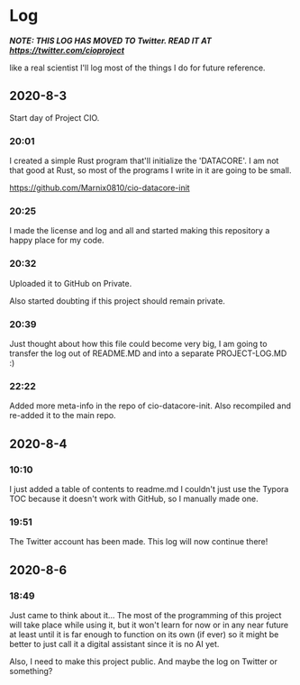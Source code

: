 # Log
**_NOTE: THIS LOG HAS MOVED TO Twitter. READ IT AT <https://twitter.com/cioproject>_**

like a real scientist I'll log most of the things I do for future reference. 

## 2020-8-3

Start day of Project CIO.

### 20:01

I created a simple Rust program that'll initialize the 'DATACORE'. I am not that good at Rust, so most of the programs I write in it are going to be small.

https://github.com/Marnix0810/cio-datacore-init

### 20:25

I made the license and log and all and started making this repository a happy place for my code.

### 20:32

Uploaded it to GitHub on Private.

Also started doubting  if this project should remain private.

### 20:39

Just thought about how this file could become very big, I am going to transfer the log out of README.MD and into a separate PROJECT-LOG.MD :)

### 22:22

Added more meta-info in the repo of cio-datacore-init. Also recompiled and re-added it to the main repo.

## 2020-8-4
### 10:10
I just added a table of contents to readme.md I couldn't just use the Typora TOC because it doesn't work with GitHub, so I manually made one.
### 19:51
The Twitter account has been made. This log will now continue there!


## 2020-8-6
### 18:49
Just came to think about it... The most of the programming of this project will take place while using it, but it won't learn for now or in any near future at least until it is far enough to function on its own (if ever) so it might be better to just call it a digital assistant since it is no AI yet.

Also, I need to make this project public. And maybe the log on Twitter or something?
